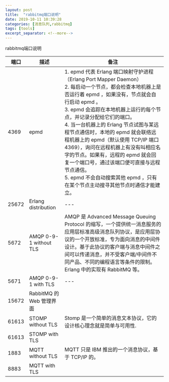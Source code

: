 ```yaml
---
layout: post
title:  "rabbitmq端口说明"
date: 2019-10-11 10:39:28
categories: [消息队列,rabbitmq]
tags: [tools]
excerpt_separator: <!--more-->
---
```

rabbitmq端口说明
<!--more-->

|端口|描述|备注|
|---|---|---|
|4369|epmd|1. epmd  代表 Erlang 端口映射守护进程（Erlang Port Mapper Daemon）<br>2. 每启动一个节点，都会检查本地机器上是否运行着 epmd ，如果没有，节点就会自行启动 epmd 。<br>3. epmd 会追踪在本地机器上运行的每个节点，并记录分配给它们的端口。<br>4. 当一台机器上的 Erlang 节点试图与某远程节点通信时，本地的 epmd 就会联络远程机器上的 epmd（默认使用 TCP/IP 端口 4369），询问在远程机器上有没有叫相应名字的节点。如果有，远程的 epmd 就会回复一个端口号，通过该端口便可直接与远程节点通信。<br>5. epmd 不会自动搜索其他 epmd ，只有在某个节点主动搜寻其他节点时通信才能建立。|
|25672|Erlang distribution|---|
|5672|AMQP 0-9-1 without TLS|AMQP 是 Advanced Message Queuing Protocol 的缩写，一个提供统一消息服务的应用层标准高级消息队列协议，是应用层协议的一个开放标准，专为面向消息的中间件设计。基于此协议的客户端与消息中间件之间可以传递消息，并不受客户端/中间件不同产品、不同的编程语言等条件的限制。Erlang 中的实现有 RabbitMQ 等。|
|5671|AMQP 0-9-1 with TLS|---|
|15672|RabbitMQ 的 Web 管理界面||
|61613|STOMP without TLS|Stomp 是一个简单的消息文本协议，它的设计核心理念就是简单与可用性.|
|61613|STOMP with TLS||
|1883|MQTT without TLS|MQTT 只是 IBM 推出的一个消息协议，基于 TCP/IP 的。|
|8883|MQTT with TLS||